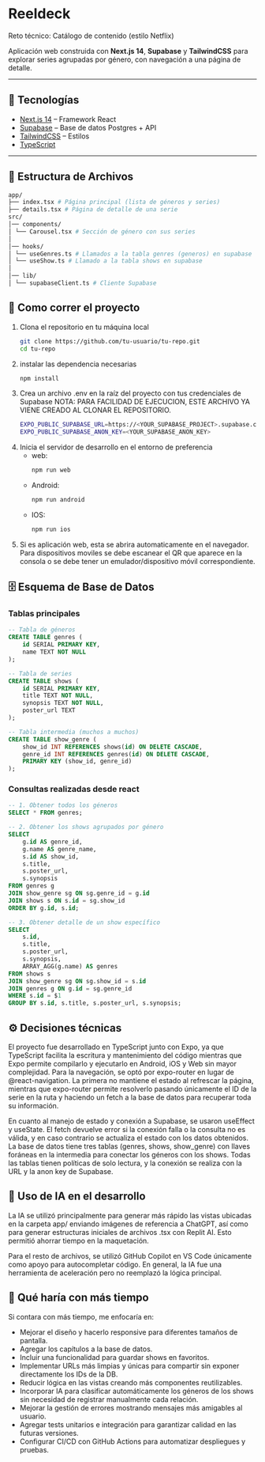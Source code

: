 # Reeldeck
Reto técnico: Catálogo de contenido (estilo Netflix)

Aplicación web construida con **Next.js 14**, **Supabase** y **TailwindCSS** para explorar series agrupadas por género, con navegación a una página de detalle.

---

## 🚀 Tecnologías

- [Next.js 14](https://nextjs.org/) – Framework React
- [Supabase](https://supabase.com/) – Base de datos Postgres + API
- [TailwindCSS](https://tailwindcss.com/) – Estilos
- [TypeScript](https://www.typescriptlang.org/)

---

## 📂 Estructura de Archivos

```bash
app/
├── index.tsx # Página principal (lista de géneros y series)
├── details.tsx # Página de detalle de una serie
src/
│── components/
│ └── Carousel.tsx # Sección de género con sus series
│
│── hooks/
│ └── useGenres.ts # Llamados a la tabla genres (generos) en supabase
│ └── useShow.ts # Llamado a la tabla shows en supabase
│
│── lib/
│ └── supabaseClient.ts # Cliente Supabase
```

## 🚀 Como correr el proyecto

1. Clona el repositorio en tu máquina local  
   ```bash
   git clone https://github.com/tu-usuario/tu-repo.git
   cd tu-repo
2. instalar las dependencia necesarias
   ```bash
   npm install
4. Crea un archivo .env en la raíz del proyecto con tus credenciales de Supabase
   NOTA: PARA FACILIDAD DE EJECUCION, ESTE ARCHIVO YA VIENE CREADO AL CLONAR EL REPOSITORIO.
   ```bash
   EXPO_PUBLIC_SUPABASE_URL=https://<YOUR_SUPABASE_PROJECT>.supabase.co
   EXPO_PUBLIC_SUPABASE_ANON_KEY=<YOUR_SUPABASE_ANON_KEY>
   ```
5. Inicia el servidor de desarrollo en el entorno de preferencia
   * web:
     ```bash
     npm run web
   * Android:
     ```bash
     npm run android
   * IOS:
     ```bash
     npm run ios
6. Si es aplicación web, esta se abrira automaticamente en el navegador. Para dispositivos moviles se debe escanear el QR que aparece en la consola o se debe tener un emulador/dispositivo móvil correspondiente.

## 🗄️ Esquema de Base de Datos

### Tablas principales

```sql
-- Tabla de géneros
CREATE TABLE genres (
    id SERIAL PRIMARY KEY,
    name TEXT NOT NULL
);

-- Tabla de series
CREATE TABLE shows (
    id SERIAL PRIMARY KEY,
    title TEXT NOT NULL,
    synopsis TEXT NOT NULL,
    poster_url TEXT
);

-- Tabla intermedia (muchos a muchos)
CREATE TABLE show_genre (
    show_id INT REFERENCES shows(id) ON DELETE CASCADE,
    genre_id INT REFERENCES genres(id) ON DELETE CASCADE,
    PRIMARY KEY (show_id, genre_id)
); 
```

### Consultas realizadas desde react

```sql
-- 1. Obtener todos los géneros
SELECT * FROM genres;

-- 2. Obtener los shows agrupados por género
SELECT 
    g.id AS genre_id,
    g.name AS genre_name,
    s.id AS show_id,
    s.title,
    s.poster_url,
    s.synopsis
FROM genres g
JOIN show_genre sg ON sg.genre_id = g.id
JOIN shows s ON s.id = sg.show_id
ORDER BY g.id, s.id;

-- 3. Obtener detalle de un show específico
SELECT 
    s.id,
    s.title,
    s.poster_url,
    s.synopsis,
    ARRAY_AGG(g.name) AS genres
FROM shows s
JOIN show_genre sg ON sg.show_id = s.id
JOIN genres g ON g.id = sg.genre_id
WHERE s.id = $1
GROUP BY s.id, s.title, s.poster_url, s.synopsis;
```

## ⚙️ Decisiones técnicas

El proyecto fue desarrollado en TypeScript junto con Expo, ya que TypeScript facilita la escritura y mantenimiento del código mientras que Expo permite compilarlo y ejecutarlo en Android, iOS y Web sin mayor complejidad. Para la navegación, se optó por expo-router en lugar de @react-navigation. La primera no mantiene el estado al refrescar la página, mientras que expo-router permite resolverlo pasando únicamente el ID de la serie en la ruta y haciendo un fetch a la base de datos para recuperar toda su información.

En cuanto al manejo de estado y conexión a Supabase, se usaron useEffect y useState. El fetch devuelve error si la conexión falla o la consulta no es válida, y en caso contrario se actualiza el estado con los datos obtenidos. La base de datos tiene tres tablas (genres, shows, show_genre) con llaves foráneas en la intermedia para conectar los géneros con los shows. Todas las tablas tienen políticas de solo lectura, y la conexión se realiza con la URL y la anon key de Supabase.

##  🤖 Uso de IA en el desarrollo

La IA se utilizó principalmente para generar más rápido las vistas ubicadas en la carpeta app/ enviando imágenes de referencia a ChatGPT, así como para generar estructuras iniciales de archivos .tsx con Replit AI. Esto permitió ahorrar tiempo en la maquetación.

Para el resto de archivos, se utilizó GitHub Copilot en VS Code únicamente como apoyo para autocompletar código. En general, la IA fue una herramienta de aceleración pero no reemplazó la lógica principal.

## 🔮 Qué haría con más tiempo

Si contara con más tiempo, me enfocaría en:

- Mejorar el diseño y hacerlo responsive para diferentes tamaños de pantalla.
- Agregar los capítulos a la base de datos.
- Incluir una funcionalidad para guardar shows en favoritos.
- Implementar URLs más limpias y únicas para compartir sin exponer directamente los IDs de la DB.
- Reducir lógica en las vistas creando más componentes reutilizables.
- Incorporar IA para clasificar automáticamente los géneros de los shows sin necesidad de registrar manualmente cada relación.
- Mejorar la gestión de errores mostrando mensajes más amigables al usuario.
- Agregar tests unitarios e integración para garantizar calidad en las futuras versiones.
- Configurar CI/CD con GitHub Actions para automatizar despliegues y pruebas.
